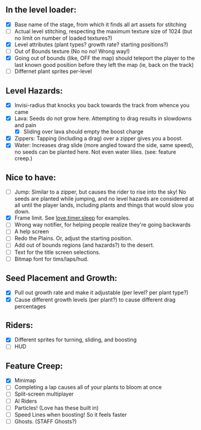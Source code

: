 In the level loader:
--------------------
- [x] Base name of the stage, from which it finds all art assets for stitching
- [ ] Actual level stitching, respecting the maximum texture size of 1024
      (but no limit on number of loaded textures?)
- [x] Level attributes (plant types? growth rate? starting positions?)
- [ ] Out of Bounds texture (No no no! Wrong way!)
- [x] Going out of bounds (like, OFF the map) should teleport the player to the last
      known good position before they left the map (ie, back on the track)
- [ ] Differnet plant sprites per-level

Level Hazards:
--------------
- [x] Invisi-radius that knocks you back towards the track from whence you came
- [x] Lava: Seeds do not grow here. Attempting to drag results in slowdowns and pain
   - [x] Sliding over lava should empty the boost charge
- [x] Zippers: Tapping (including a drag) over a zipper gives you a boost.
- [x] Water: Increases drag slide (more angled toward the side, same speed), no
      seeds can be planted here. Not even water lilies. (see: feature creep.)

Nice to have:
-------------
- [ ] Jump: Similar to a zipper, but causes the rider to rise into the sky! No seeds
      are planted while jumping, and no level hazards are considered at all until
      the player lands, including plants and things that would slow you down.
- [x] Frame limit. See [love.timer.sleep](https://love2d.org/wiki/love.timer.sleep) for examples.
- [ ] Wrong way notifier, for helping people realize they're going backwards
- [ ] A help screen
- [ ] Redo the Plains. Or, adjust the starting position.
- [ ] Add out of bounds regions (and hazards?) to the desert.
- [ ] Text for the title screen selections.
- [ ] Bitmap font for tims/laps/hud.

Seed Placement and Growth:
--------------------------
- [x] Pull out growth rate and make it adjustable (per level? per plant type?)
- [x] Cause different growth levels (per plant?) to cause different drag percentages

Riders:
-------
- [x] Different sprites for turning, sliding, and boosting
- [ ] HUD

Feature Creep:
--------------
- [x] Minimap
- [ ] Completing a lap causes all of your plants to bloom at once
- [ ] Split-screen multiplayer
- [ ] AI Riders
- [ ] Particles! (Love has these built in)
- [ ] Speed Lines when boosting! So it feels faster
- [ ] Ghosts. (STAFF Ghosts?)
